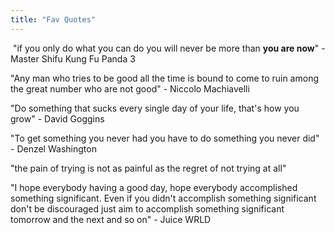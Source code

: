 ```yaml
---
title: "Fav Quotes"
---
```

 "if you only do what you can do you will never be more than **you are now**" - Master Shifu Kung Fu Panda 3

"Any man who tries to be good all the time is bound to come to ruin among the great number who are not good" - Niccolo Machiavelli

"Do something that sucks every single day of your life, that's how you grow" - David Goggins

"To get something you never had you have to do something you never did" - Denzel Washington

"the pain of trying is not as painful as the regret of not trying at all"

"I hope everybody having a good day, hope everybody accomplished something significant. Even if you didn't accomplish something significant don't be discouraged just aim to accomplish something significant tomorrow and the next and so on" - Juice WRLD

